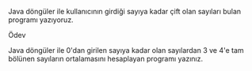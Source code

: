 Java döngüler ile kullanıcının girdiği sayıya kadar çift olan sayıları bulan programı yazıyoruz.

Ödev

Java döngüler ile 0'dan girilen sayıya kadar olan sayılardan 3 ve 4'e tam bölünen sayıların ortalamasını hesaplayan programı yazınız.
